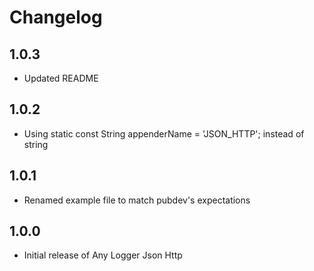 # Changelog

## 1.0.3

* Updated README

## 1.0.2

* Using static const String appenderName = 'JSON_HTTP'; instead of string

## 1.0.1

* Renamed example file to match pubdev's expectations

## 1.0.0

* Initial release of Any Logger Json Http